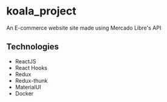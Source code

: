 # koala_project

An E-commerce website site made using Mercado Libre's API

## Technologies

  - ReactJS
  - React Hooks
  - Redux
  - Redux-thunk
  - MaterialUI
  - Docker
